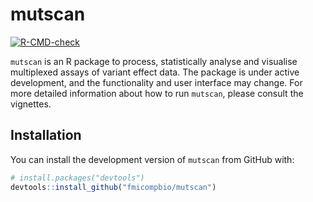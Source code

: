 # mutscan

<!-- badges: start -->
  [![R-CMD-check](https://github.com/fmicompbio/mutscan/workflows/R-CMD-check/badge.svg)](https://github.com/fmicompbio/mutscan/actions)
  <!-- badges: end -->

`mutscan` is an R package to process, statistically analyse and visualise 
multiplexed assays of variant effect data.
The package is under active development, and the functionality and 
user interface may change. 
For more detailed information about how to run `mutscan`, please consult the 
vignettes. 

## Installation

You can install the development version of `mutscan` from GitHub with:

``` r
# install.packages("devtools")
devtools::install_github("fmicompbio/mutscan")
```

